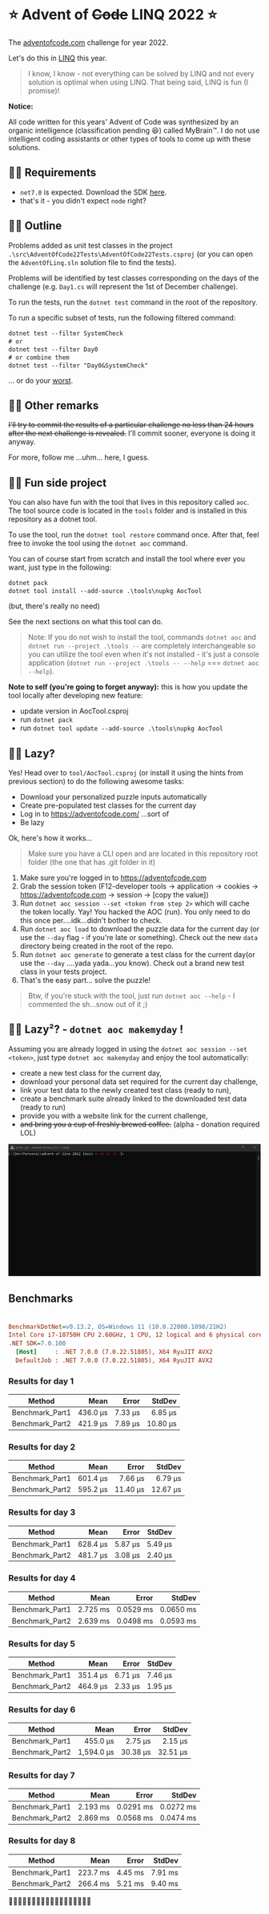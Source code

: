 # ⭐️ Advent of ~~Code~~ LINQ 2022 ⭐️

The [adventofcode.com](https://adventofcode.com/) challenge for year 2022.

Let's do this in [LINQ](https://learn.microsoft.com/en-us/dotnet/csharp/programming-guide/concepts/linq/) this year.

> I know, I know - not everything can be solved by LINQ and not every solution is optimal when using LINQ. That being said, LINQ is fun (I promise)!

**Notice:**

All code written for this years' Advent of Code was synthesized by an organic intelligence (classification pending 😆) called MyBrain™. I do not use intelligent coding assistants or other types of tools to come up with these solutions.

## 🎄🎄 Requirements

* `net7.0` is expected. Download the SDK [here](https://dotnet.microsoft.com/en-us/download/dotnet/7.0).
* that's it - you didn't expect `node` right?

## 🎄🎄 Outline

Problems added as unit test classes in the project `.\src\AdventOfCode22Tests\AdventOfCode22Tests.csproj` (or you can open the `AdventOfLinq.sln` solution file to find the tests).

Problems will be identified by test classes corresponding on the days of the challenge (e.g. `Day1.cs` will represent the 1st of December challenge).

To run the tests, run the `dotnet test` command in the root of the repository.

To run a specific subset of tests, run the following filtered command:

```pwsh
dotnet test --filter SystemCheck
# or
dotnet test --filter Day0
# or combine them
dotnet test --filter "Day0&SystemCheck"
```

... or do your [worst](https://github.com/Microsoft/vstest-docs/blob/main/docs/filter.md).

## 🎄🎄 Other remarks

~~I'll try to commit the results of a particular challenge no less than 24 hours after the next challenge is revealed.~~
I'll commit sooner, everyone is doing it anyway.

For more, follow me ...uhm... here, I guess.

## 🎄🎄 Fun side project

You can also have fun with the tool that lives in this repository called `aoc`. The tool source code is located in the `tools` folder and is installed in this repository as a dotnet tool.

To use the tool, run the `dotnet tool restore` command once. After that, feel free to invoke the tool using the `dotnet aoc` command.

You can of course start from scratch and install the tool where ever you want, just type in the following:

```pwsh
dotnet pack
dotnet tool install --add-source .\tools\nupkg AocTool
```

(but, there's really no need)

See the next sections on what this tool can do.

> Note: If you do not wish to install the tool, commands `dotnet aoc` and `dotnet run --project .\tools --` are completely interchangeable so you can utilize the tool even when it's not installed - it's just a console application (`dotnet run --project .\tools -- --help` === `dotnet aoc --help`).

**Note to self (you're going to forget anyway):** this is how you update the tool locally after developing new feature:

* update version in AocTool.csproj
* run `dotnet pack`
* run `dotnet tool update --add-source .\tools\nupkg AocTool`

## 🎄🎄 Lazy?

Yes! Head over to `tool/AocTool.csproj` (or install it using the hints from previous section) to do the following awesome tasks:

* Download your personalized puzzle inputs automatically
* Create pre-populated test classes for the current day
* Log in to https://adventofcode.com/ ...sort of
* Be lazy

Ok, here's how it works...

> Make sure you have a CLI open and are located in this repository root folder (the one that has .git folder in it)

1. Make sure you're logged in to https://adventofcode.com
2. Grab the session token (F12-developer tools -> application -> cookies -> https://adventofcode.com -> session -> [copy the value])
3. Run `dotnet aoc session --set <token from step 2>` which will cache the token locally. Yay! You hacked the AOC (run). You only need to do this once per....idk...didn't bother to check.
4. Run `dotnet aoc load` to download the puzzle data for the current day (or use the `--day` flag - if you're late or something). Check out the new `data` directory being created in the root of the repo.
5. Run `dotnet aoc generate` to generate a test class for the current day(or use the `--day` ....yada yada...you know). Check out a brand new test class in your tests project.
6. That's the easy part... solve the puzzle!

> Btw, if you're stuck with the tool, just run `dotnet aoc --help` - I commented the sh...snow out of it ;)

## 🎄🎄 Lazy²? - `dotnet aoc makemyday` !

Assuming you are already logged in using the `dotnet aoc session --set <token>`, just type `dotnet aoc makemyday` and enjoy the tool automatically: 

* create a new test class for the current day, 
* download your personal data set required for the current day challenge,
* link your test data to the newly created test class (ready to run),
* create a benchmark suite already linked to the downloaded test data (ready to run)
* provide you with a website link for the current challenge,
* ~~and bring you a cup of freshly brewed coffee.~~ (alpha - donation required LOL)

![](makemyday.gif)





## Benchmarks

``` ini

BenchmarkDotNet=v0.13.2, OS=Windows 11 (10.0.22000.1098/21H2)
Intel Core i7-10750H CPU 2.60GHz, 1 CPU, 12 logical and 6 physical cores
.NET SDK=7.0.100
  [Host]     : .NET 7.0.0 (7.0.22.51805), X64 RyuJIT AVX2
  DefaultJob : .NET 7.0.0 (7.0.22.51805), X64 RyuJIT AVX2


```


### Results for day 1

|          Method |     Mean |   Error |   StdDev |
|---------------- |---------:|--------:|---------:|
| Benchmark_Part1 | 436.0 μs | 7.33 μs |  6.85 μs |
| Benchmark_Part2 | 421.9 μs | 7.89 μs | 10.80 μs |

### Results for day 2

|          Method |     Mean |    Error |   StdDev |
|---------------- |---------:|---------:|---------:|
| Benchmark_Part1 | 601.4 μs |  7.66 μs |  6.79 μs |
| Benchmark_Part2 | 595.2 μs | 11.40 μs | 12.67 μs |

### Results for day 3

|          Method |     Mean |   Error |  StdDev |
|---------------- |---------:|--------:|--------:|
| Benchmark_Part1 | 628.4 μs | 5.87 μs | 5.49 μs |
| Benchmark_Part2 | 481.7 μs | 3.08 μs | 2.40 μs |

### Results for day 4

|          Method |     Mean |     Error |    StdDev |
|---------------- |---------:|----------:|----------:|
| Benchmark_Part1 | 2.725 ms | 0.0529 ms | 0.0650 ms |
| Benchmark_Part2 | 2.639 ms | 0.0498 ms | 0.0593 ms |

### Results for day 5

|          Method |     Mean |   Error |  StdDev |
|---------------- |---------:|--------:|--------:|
| Benchmark_Part1 | 351.4 μs | 6.71 μs | 7.46 μs |
| Benchmark_Part2 | 464.9 μs | 2.33 μs | 1.95 μs |

### Results for day 6

|          Method |       Mean |    Error |   StdDev |
|---------------- |-----------:|---------:|---------:|
| Benchmark_Part1 |   455.0 μs |  2.75 μs |  2.15 μs |
| Benchmark_Part2 | 1,594.0 μs | 30.38 μs | 32.51 μs |

### Results for day 7

|          Method |     Mean |     Error |    StdDev |
|---------------- |---------:|----------:|----------:|
| Benchmark_Part1 | 2.193 ms | 0.0291 ms | 0.0272 ms |
| Benchmark_Part2 | 2.869 ms | 0.0568 ms | 0.0474 ms |

### Results for day 8

|          Method |     Mean |   Error |  StdDev |
|---------------- |---------:|--------:|--------:|
| Benchmark_Part1 | 223.7 ms | 4.45 ms | 7.91 ms |
| Benchmark_Part2 | 266.4 ms | 5.21 ms | 9.40 ms |


<!-- end benchmarks -->





🎄🎄🎄🎄🎄🎄🎄🎄🎄🎄🎄🎄🎄🎄🎄🎄🎄🎄